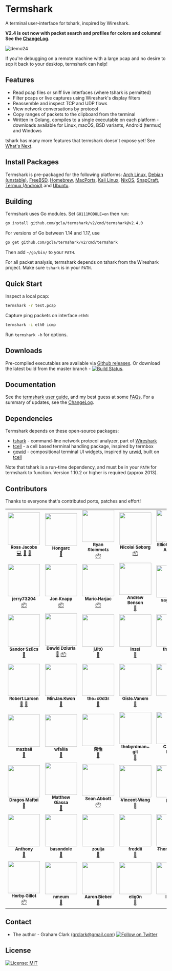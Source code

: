 [twitter-follow-url]: https://twitter.com/intent/follow?screen_name=termshark
[twitter-follow-img]: https://img.shields.io/twitter/follow/termshark.svg?style=social&label=Follow

# Termshark
A terminal user-interface for tshark, inspired by Wireshark.

**V2.4 is out now with packet search and profiles for colors and columns! See the [ChangeLog](CHANGELOG.md#changelog).**

![demo24](/../gh-pages/images/demo4.gif?raw=true)

If you're debugging on a remote machine with a large pcap and no desire to scp it back to your desktop, termshark can help!

## Features

- Read pcap files or sniff live interfaces (where tshark is permitted)
- Filter pcaps or live captures using Wireshark's display filters
- Reassemble and inspect TCP and UDP flows
- View network conversations by protocol
- Copy ranges of packets to the clipboard from the terminal
- Written in Golang, compiles to a single executable on each platform - downloads available for Linux, macOS, BSD variants, Android (termux) and Windows

tshark has many more features that termshark doesn't expose yet! See [What's Next](docs/FAQ.md#whats-next).

## Install Packages

Termshark is pre-packaged for the following platforms: [Arch Linux](docs/Packages.md#arch-linux), [Debian (unstable)](docs/Packages.md#debian), [FreeBSD](docs/Packages.md#freebsd), [Homebrew](docs/Packages.md#homebrew), [MacPorts](docs/Packages.md#macports), [Kali Linux](docs/Packages.md#kali-linux), [NixOS](docs/Packages.md#nixos), [SnapCraft](docs/Packages.md#snapcraft), [Termux (Android)](docs/Packages.md#termux-android) and [Ubuntu](docs/Packages.md#ubuntu).

## Building

Termshark uses Go modules. Set `GO111MODULE=on` then run:

```bash
go install github.com/gcla/termshark/v2/cmd/termshark@v2.4.0
```

For versions of Go between 1.14 and 1.17, use

```bash
go get github.com/gcla/termshark/v2/cmd/termshark
```

Then add ```~/go/bin/``` to your ```PATH```.

For all packet analysis, termshark depends on tshark from the Wireshark project. Make sure ```tshark``` is in your ```PATH```.

## Quick Start

Inspect a local pcap:

```bash
termshark -r test.pcap
```

Capture ping packets on interface ```eth0```:

```bash
termshark -i eth0 icmp
```

Run ```termshark -h``` for options.

## Downloads

Pre-compiled executables are available via [Github releases](https://github.com/gcla/termshark/releases). Or download the latest build from the master branch - [![Build Status](https://travis-ci.com/gcla/termshark.svg?branch=master)](https://travis-ci.com/gcla/termshark).

## Documentation

See the [termshark user guide](docs/UserGuide.md), and my best guess at some [FAQs](docs/FAQ.md). For a summary of updates, see the [ChangeLog](CHANGELOG.md#changelog).

## Dependencies

Termshark depends on these open-source packages:

- [tshark](https://www.wireshark.org/docs/man-pages/tshark.html) - command-line network protocol analyzer, part of [Wireshark](https://wireshark.org)
- [tcell](https://github.com/gdamore/tcell) - a cell based terminal handling package, inspired by termbox
- [gowid](https://github.com/gcla/gowid) - compositional terminal UI widgets, inspired by [urwid](http://urwid.org), built on [tcell](https://github.com/gdamore/tcell)

Note that tshark is a run-time dependency, and must be in your ```PATH``` for termshark to function.  Version 1.10.2 or higher is required (approx 2013).

## Contributors

Thanks to everyone that's contributed ports, patches and effort!

<!-- ALL-CONTRIBUTORS-LIST:START - Do not remove or modify this section -->
<!-- prettier-ignore-start -->
<!-- markdownlint-disable -->
<table>
  <tr>
    <td align="center"><a href="https://swit.sh"><img src="https://avatars0.githubusercontent.com/u/10995145?v=4?s=100" width="100px;" alt=""/><br /><sub><b>Ross Jacobs</b></sub></a><br /><a href="https://github.com/gcla/termshark/commits?author=pocc" title="Code">💻</a> <a href="https://github.com/gcla/termshark/issues?q=author%3Apocc" title="Bug reports">🐛</a> <a href="#userTesting-pocc" title="User Testing">📓</a></td>
    <td align="center"><a href="https://github.com/Hongarc"><img src="https://avatars1.githubusercontent.com/u/19208123?v=4?s=100" width="100px;" alt=""/><br /><sub><b>Hongarc</b></sub></a><br /><a href="https://github.com/gcla/termshark/commits?author=Hongarc" title="Documentation">📖</a></td>
    <td align="center"><a href="https://github.com/zi0r"><img src="https://avatars0.githubusercontent.com/u/1676702?v=4?s=100" width="100px;" alt=""/><br /><sub><b>Ryan Steinmetz</b></sub></a><br /><a href="#platform-zi0r" title="Packaging/porting to new platform">📦</a></td>
    <td align="center"><a href="https://søb.org/"><img src="https://avatars2.githubusercontent.com/u/8722223?v=4?s=100" width="100px;" alt=""/><br /><sub><b>Nicolai Søborg</b></sub></a><br /><a href="#platform-NicolaiSoeborg" title="Packaging/porting to new platform">📦</a></td>
    <td align="center"><a href="https://qulogic.gitlab.io/"><img src="https://avatars2.githubusercontent.com/u/302469?v=4?s=100" width="100px;" alt=""/><br /><sub><b>Elliott Sales de Andrade</b></sub></a><br /><a href="https://github.com/gcla/termshark/commits?author=QuLogic" title="Code">💻</a></td>
    <td align="center"><a href="http://rski.github.io"><img src="https://avatars2.githubusercontent.com/u/2960312?v=4?s=100" width="100px;" alt=""/><br /><sub><b>Romanos</b></sub></a><br /><a href="https://github.com/gcla/termshark/commits?author=rski" title="Code">💻</a></td>
    <td align="center"><a href="https://github.com/denyspozniak"><img src="https://avatars0.githubusercontent.com/u/22612345?v=4?s=100" width="100px;" alt=""/><br /><sub><b>Denys</b></sub></a><br /><a href="https://github.com/gcla/termshark/issues?q=author%3Adenyspozniak" title="Bug reports">🐛</a></td>
  </tr>
  <tr>
    <td align="center"><a href="https://github.com/jerry73204"><img src="https://avatars1.githubusercontent.com/u/7629150?v=4?s=100" width="100px;" alt=""/><br /><sub><b>jerry73204</b></sub></a><br /><a href="#platform-jerry73204" title="Packaging/porting to new platform">📦</a></td>
    <td align="center"><a href="http://thann.github.com"><img src="https://avatars1.githubusercontent.com/u/578515?v=4?s=100" width="100px;" alt=""/><br /><sub><b>Jon Knapp</b></sub></a><br /><a href="#platform-Thann" title="Packaging/porting to new platform">📦</a></td>
    <td align="center"><a href="https://github.com/mharjac"><img src="https://avatars2.githubusercontent.com/u/2997453?v=4?s=100" width="100px;" alt=""/><br /><sub><b>Mario Harjac</b></sub></a><br /><a href="#platform-mharjac" title="Packaging/porting to new platform">📦</a></td>
    <td align="center"><a href="https://github.com/abenson"><img src="https://avatars1.githubusercontent.com/u/227317?v=4?s=100" width="100px;" alt=""/><br /><sub><b>Andrew Benson</b></sub></a><br /><a href="https://github.com/gcla/termshark/issues?q=author%3Aabenson" title="Bug reports">🐛</a></td>
    <td align="center"><a href="https://github.com/sagis-tikal"><img src="https://avatars2.githubusercontent.com/u/46102019?v=4?s=100" width="100px;" alt=""/><br /><sub><b>sagis-tikal</b></sub></a><br /><a href="https://github.com/gcla/termshark/issues?q=author%3Asagis-tikal" title="Bug reports">🐛</a></td>
    <td align="center"><a href="https://github.com/punkymaniac"><img src="https://avatars2.githubusercontent.com/u/9916797?v=4?s=100" width="100px;" alt=""/><br /><sub><b>punkymaniac</b></sub></a><br /><a href="https://github.com/gcla/termshark/issues?q=author%3Apunkymaniac" title="Bug reports">🐛</a></td>
    <td align="center"><a href="https://github.com/msenturk"><img src="https://avatars3.githubusercontent.com/u/9482568?v=4?s=100" width="100px;" alt=""/><br /><sub><b>msenturk</b></sub></a><br /><a href="https://github.com/gcla/termshark/issues?q=author%3Amsenturk" title="Bug reports">🐛</a></td>
  </tr>
  <tr>
    <td align="center"><a href="https://github.com/szuecs"><img src="https://avatars3.githubusercontent.com/u/50872?v=4?s=100" width="100px;" alt=""/><br /><sub><b>Sandor Szücs</b></sub></a><br /><a href="https://github.com/gcla/termshark/issues?q=author%3Aszuecs" title="Bug reports">🐛</a></td>
    <td align="center"><a href="https://github.com/dawidd6"><img src="https://avatars1.githubusercontent.com/u/9713907?v=4?s=100" width="100px;" alt=""/><br /><sub><b>Dawid Dziurla</b></sub></a><br /><a href="https://github.com/gcla/termshark/issues?q=author%3Adawidd6" title="Bug reports">🐛</a> <a href="#platform-dawidd6" title="Packaging/porting to new platform">📦</a></td>
    <td align="center"><a href="https://github.com/jJit0"><img src="https://avatars1.githubusercontent.com/u/23521148?v=4?s=100" width="100px;" alt=""/><br /><sub><b>jJit0</b></sub></a><br /><a href="https://github.com/gcla/termshark/issues?q=author%3AjJit0" title="Bug reports">🐛</a></td>
    <td align="center"><a href="http://colinrogers001.com"><img src="https://avatars3.githubusercontent.com/u/20195547?v=4?s=100" width="100px;" alt=""/><br /><sub><b>inzel</b></sub></a><br /><a href="https://github.com/gcla/termshark/issues?q=author%3Ainzel" title="Bug reports">🐛</a></td>
    <td align="center"><a href="https://github.com/thejerrod"><img src="https://avatars1.githubusercontent.com/u/25254103?v=4?s=100" width="100px;" alt=""/><br /><sub><b>thejerrod</b></sub></a><br /><a href="#ideas-thejerrod" title="Ideas, Planning, & Feedback">🤔</a></td>
    <td align="center"><a href="https://github.com/gdluca"><img src="https://avatars3.githubusercontent.com/u/12004506?v=4?s=100" width="100px;" alt=""/><br /><sub><b>gdluca</b></sub></a><br /><a href="https://github.com/gcla/termshark/issues?q=author%3Agdluca" title="Bug reports">🐛</a></td>
    <td align="center"><a href="https://github.com/winpat"><img src="https://avatars2.githubusercontent.com/u/6016963?v=4?s=100" width="100px;" alt=""/><br /><sub><b>Patrick Winter</b></sub></a><br /><a href="#platform-winpat" title="Packaging/porting to new platform">📦</a></td>
  </tr>
  <tr>
    <td align="center"><a href="https://github.com/RobertLarsen"><img src="https://avatars0.githubusercontent.com/u/795303?v=4?s=100" width="100px;" alt=""/><br /><sub><b>Robert Larsen</b></sub></a><br /><a href="#ideas-RobertLarsen" title="Ideas, Planning, & Feedback">🤔</a> <a href="#userTesting-RobertLarsen" title="User Testing">📓</a></td>
    <td align="center"><a href="https://mingrammer.com"><img src="https://avatars0.githubusercontent.com/u/6178510?v=4?s=100" width="100px;" alt=""/><br /><sub><b>MinJae Kwon</b></sub></a><br /><a href="https://github.com/gcla/termshark/issues?q=author%3Amingrammer" title="Bug reports">🐛</a></td>
    <td align="center"><a href="https://github.com/the-c0d3r"><img src="https://avatars2.githubusercontent.com/u/4526565?v=4?s=100" width="100px;" alt=""/><br /><sub><b>the-c0d3r</b></sub></a><br /><a href="#ideas-the-c0d3r" title="Ideas, Planning, & Feedback">🤔</a></td>
    <td align="center"><a href="https://github.com/gvanem"><img src="https://avatars0.githubusercontent.com/u/945271?v=4?s=100" width="100px;" alt=""/><br /><sub><b>Gisle Vanem</b></sub></a><br /><a href="https://github.com/gcla/termshark/issues?q=author%3Agvanem" title="Bug reports">🐛</a></td>
    <td align="center"><a href="https://github.com/hook-s3c"><img src="https://avatars1.githubusercontent.com/u/31825993?v=4?s=100" width="100px;" alt=""/><br /><sub><b>hook</b></sub></a><br /><a href="https://github.com/gcla/termshark/issues?q=author%3Ahook-s3c" title="Bug reports">🐛</a></td>
    <td align="center"><a href="https://twitter.com/_lennart"><img src="https://avatars0.githubusercontent.com/u/35022?v=4?s=100" width="100px;" alt=""/><br /><sub><b>Lennart Koopmann</b></sub></a><br /><a href="#ideas-lennartkoopmann" title="Ideas, Planning, & Feedback">🤔</a></td>
    <td align="center"><a href="https://keybase.io/cfernandez"><img src="https://avatars1.githubusercontent.com/u/5316229?v=4?s=100" width="100px;" alt=""/><br /><sub><b>Fernandez, ReK2</b></sub></a><br /><a href="https://github.com/gcla/termshark/issues?q=author%3AReK2Fernandez" title="Bug reports">🐛</a></td>
  </tr>
  <tr>
    <td align="center"><a href="https://github.com/mazball"><img src="https://avatars2.githubusercontent.com/u/22456251?v=4?s=100" width="100px;" alt=""/><br /><sub><b>mazball</b></sub></a><br /><a href="#ideas-mazball" title="Ideas, Planning, & Feedback">🤔</a></td>
    <td align="center"><a href="https://github.com/wfailla"><img src="https://avatars1.githubusercontent.com/u/5494665?v=4?s=100" width="100px;" alt=""/><br /><sub><b>wfailla</b></sub></a><br /><a href="#ideas-wfailla" title="Ideas, Planning, & Feedback">🤔</a></td>
    <td align="center"><a href="https://github.com/rongyi"><img src="https://avatars3.githubusercontent.com/u/1034762?v=4?s=100" width="100px;" alt=""/><br /><sub><b>荣怡</b></sub></a><br /><a href="#ideas-rongyi" title="Ideas, Planning, & Feedback">🤔</a></td>
    <td align="center"><a href="https://github.com/thebyrdman-git"><img src="https://avatars1.githubusercontent.com/u/55452713?v=4?s=100" width="100px;" alt=""/><br /><sub><b>thebyrdman-git</b></sub></a><br /><a href="https://github.com/gcla/termshark/issues?q=author%3Athebyrdman-git" title="Bug reports">🐛</a></td>
    <td align="center"><a href="http://www.mi.fu-berlin.de/en/inf/groups/ilab/members/mosig.html"><img src="https://avatars2.githubusercontent.com/u/32590522?v=4?s=100" width="100px;" alt=""/><br /><sub><b>Clemens Mosig</b></sub></a><br /><a href="https://github.com/gcla/termshark/issues?q=author%3Acmosig" title="Bug reports">🐛</a></td>
    <td align="center"><a href="http://www.cipherdyne.org/"><img src="https://avatars3.githubusercontent.com/u/380228?v=4?s=100" width="100px;" alt=""/><br /><sub><b>Michael Rash</b></sub></a><br /><a href="#userTesting-mrash" title="User Testing">📓</a></td>
    <td align="center"><a href="https://github.com/joelparker"><img src="https://avatars3.githubusercontent.com/u/136451?v=4?s=100" width="100px;" alt=""/><br /><sub><b>joelparker</b></sub></a><br /><a href="#userTesting-joelparker" title="User Testing">📓</a></td>
  </tr>
  <tr>
    <td align="center"><a href="https://github.com/dragosmaftei"><img src="https://avatars1.githubusercontent.com/u/15351028?v=4?s=100" width="100px;" alt=""/><br /><sub><b>Dragos Maftei</b></sub></a><br /><a href="#ideas-dragosmaftei" title="Ideas, Planning, & Feedback">🤔</a></td>
    <td align="center"><a href="http://www.giassa.net"><img src="https://avatars1.githubusercontent.com/u/8325672?v=4?s=100" width="100px;" alt=""/><br /><sub><b>Matthew Giassa</b></sub></a><br /><a href="#ideas-IAXES" title="Ideas, Planning, & Feedback">🤔</a></td>
    <td align="center"><a href="https://github.com/sean-abbott"><img src="https://avatars0.githubusercontent.com/u/1402071?v=4?s=100" width="100px;" alt=""/><br /><sub><b>Sean Abbott</b></sub></a><br /><a href="#platform-sean-abbott" title="Packaging/porting to new platform">📦</a></td>
    <td align="center"><a href="http://www.linsong.org"><img src="https://avatars1.githubusercontent.com/u/36017?v=4?s=100" width="100px;" alt=""/><br /><sub><b>Vincent Wang</b></sub></a><br /><a href="#ideas-linsong" title="Ideas, Planning, & Feedback">🤔</a></td>
    <td align="center"><a href="https://github.com/Piping"><img src="https://avatars3.githubusercontent.com/u/12042284?v=4?s=100" width="100px;" alt=""/><br /><sub><b>piping</b></sub></a><br /><a href="#ideas-Piping" title="Ideas, Planning, & Feedback">🤔</a></td>
    <td align="center"><a href="https://github.com/kevinhwang91"><img src="https://avatars0.githubusercontent.com/u/17562139?v=4?s=100" width="100px;" alt=""/><br /><sub><b>kevinhwang91</b></sub></a><br /><a href="#ideas-kevinhwang91" title="Ideas, Planning, & Feedback">🤔</a> <a href="https://github.com/gcla/termshark/issues?q=author%3Akevinhwang91" title="Bug reports">🐛</a></td>
    <td align="center"><a href="https://jbo.io"><img src="https://avatars0.githubusercontent.com/u/936126?v=4?s=100" width="100px;" alt=""/><br /><sub><b>Justin Overfelt</b></sub></a><br /><a href="#ideas-jboverfelt" title="Ideas, Planning, & Feedback">🤔</a></td>
  </tr>
  <tr>
    <td align="center"><a href="https://github.com/loudsong"><img src="https://avatars3.githubusercontent.com/u/1447613?v=4?s=100" width="100px;" alt=""/><br /><sub><b>Anthony</b></sub></a><br /><a href="#ideas-loudsong" title="Ideas, Planning, & Feedback">🤔</a></td>
    <td align="center"><a href="https://github.com/basondole"><img src="https://avatars2.githubusercontent.com/u/50369643?v=4?s=100" width="100px;" alt=""/><br /><sub><b>basondole</b></sub></a><br /><a href="https://github.com/gcla/termshark/issues?q=author%3Abasondole" title="Bug reports">🐛</a></td>
    <td align="center"><a href="https://github.com/zoulja"><img src="https://avatars1.githubusercontent.com/u/10187203?v=4?s=100" width="100px;" alt=""/><br /><sub><b>zoulja</b></sub></a><br /><a href="https://github.com/gcla/termshark/issues?q=author%3Azoulja" title="Bug reports">🐛</a></td>
    <td align="center"><a href="https://github.com/freddii"><img src="https://avatars.githubusercontent.com/u/7213207?v=4?s=100" width="100px;" alt=""/><br /><sub><b>freddii</b></sub></a><br /><a href="https://github.com/gcla/termshark/issues?q=author%3Afreddii" title="Bug reports">🐛</a></td>
    <td align="center"><a href="https://github.com/thordy"><img src="https://avatars.githubusercontent.com/u/1622278?v=4?s=100" width="100px;" alt=""/><br /><sub><b>Thord Setsaas</b></sub></a><br /><a href="https://github.com/gcla/termshark/commits?author=thordy" title="Documentation">📖</a></td>
    <td align="center"><a href="https://github.com/deliciouslytyped"><img src="https://avatars.githubusercontent.com/u/47436522?v=4?s=100" width="100px;" alt=""/><br /><sub><b>deliciouslytyped</b></sub></a><br /><a href="https://github.com/gcla/termshark/issues?q=author%3Adeliciouslytyped" title="Bug reports">🐛</a></td>
    <td align="center"><a href="https://github.com/factorion"><img src="https://avatars.githubusercontent.com/u/40322086?v=4?s=100" width="100px;" alt=""/><br /><sub><b>factorion</b></sub></a><br /><a href="#platform-factorion" title="Packaging/porting to new platform">📦</a></td>
  </tr>
  <tr>
    <td align="center"><a href="https://github.com/herbygillot"><img src="https://avatars.githubusercontent.com/u/618376?v=4?s=100" width="100px;" alt=""/><br /><sub><b>Herby Gillot</b></sub></a><br /><a href="#platform-herbygillot" title="Packaging/porting to new platform">📦</a></td>
    <td align="center"><a href="https://github.com/nmeum"><img src="https://avatars.githubusercontent.com/u/2326560?v=4?s=100" width="100px;" alt=""/><br /><sub><b>nmeum</b></sub></a><br /><a href="#ideas-nmeum" title="Ideas, Planning, & Feedback">🤔</a></td>
    <td align="center"><a href="https://deftly.net"><img src="https://avatars.githubusercontent.com/u/68368?v=4?s=100" width="100px;" alt=""/><br /><sub><b>Aaron Bieber</b></sub></a><br /><a href="#ideas-qbit" title="Ideas, Planning, & Feedback">🤔</a></td>
    <td align="center"><a href="https://github.com/elig0n"><img src="https://avatars.githubusercontent.com/u/31196036?v=4?s=100" width="100px;" alt=""/><br /><sub><b>elig0n</b></sub></a><br /><a href="#ideas-elig0n" title="Ideas, Planning, & Feedback">🤔</a></td>
    <td align="center"><a href="https://github.com/luzpaz"><img src="https://avatars.githubusercontent.com/u/4140247?v=4?s=100" width="100px;" alt=""/><br /><sub><b>luzpaz</b></sub></a><br /><a href="https://github.com/gcla/termshark/commits?author=luzpaz" title="Documentation">📖</a></td>
  </tr>
</table>

<!-- markdownlint-restore -->
<!-- prettier-ignore-end -->

<!-- ALL-CONTRIBUTORS-LIST:END -->

## Contact

- The author - Graham Clark (grclark@gmail.com) [![Follow on Twitter][twitter-follow-img]][twitter-follow-url]

## License

[![License: MIT](https://img.shields.io/github/license/gcla/termshark.svg?color=yellow)](LICENSE)

